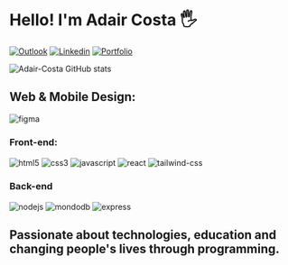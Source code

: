 # Hello! I'm Adair Costa 🖐️

[![Outlook](https://img.shields.io/badge/Outlook-0078D4?style=for-the-badge&logo=microsoft-outlook&logoColor=white)](https://outlook.live.com/mail/0/)
[![Linkedin](https://img.shields.io/badge/LinkedIn-0077B5?style=for-the-badge&logo=linkedin&logoColor=white)](https://www.linkedin.com/in/adair-costa-670aaa17b/)
[![Portfolio](https://img.shields.io/badge/portfolio-0078D4?style=for-the-badge&logo=About.me&logoColor=white
)](https://www.linkedin.com/in/adair-costa-670aaa17b/)

![Adair-Costa GitHub stats](https://github-readme-stats.vercel.app/api?username=Adair-Costa&show_icons=true&theme=dracula)

## Web & Mobile Design:
<div style="display: inline_block">
  <img align="center" alt="figma" src="https://img.shields.io/badge/Figma-F24E1E?style=for-the-badge&logo=figma&logoColor=white">
</div>

### Front-end:
<div style="display: inline_block">
  <img align="center" alt="html5" src="https://img.shields.io/badge/HTML5-E34F26?style=for-the-badge&logo=html5&logoColor=white">

  <img align="center" alt="css3" src="https://img.shields.io/badge/CSS3-1572B6?style=for-the-badge&logo=css3&logoColor=white">

  <img align="center" alt="javascript" src="https://img.shields.io/badge/JavaScript-F7DF1E?style=for-the-badge&logo=javascript&logoColor=black">
  
  <img align="center" alt="react" src="https://img.shields.io/badge/React-20232A?style=for-the-badge&logo=react&logoColor=61DAFB">

  <img align="center" alt="tailwind-css" src="https://img.shields.io/badge/Tailwind_CSS-38B2AC?style=for-the-badge&logo=tailwind-css&logoColor=white">
</div>

### Back-end
<div style="display: inline_block">
  <img align="center" alt="nodejs" src="https://img.shields.io/badge/Node.js-43853D?style=for-the-badge&logo=node.js&logoColor=white">
  
  <img align="center" alt="mondodb" src="https://img.shields.io/badge/MongoDB-4EA94B?style=for-the-badge&logo=mongodb&logoColor=white">
  
  <img align="center" alt="express" src="https://img.shields.io/badge/Express.js-404D59?style=for-the-badge">
</div>

## Passionate about technologies, education and changing people's lives through programming.

